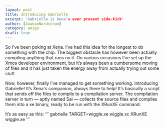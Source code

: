 ```yaml
---
layout: post
title: Introducing Gabrielle
excerpt: 'Gabrielle is Xena's ever present side-kick'
author: [JoakimNordstrom]
category: amiga
draft: true
---
```


So I’ve been poking at Xena. I’ve had this idea for the longest to do something with the chip. The biggest obstacle has however been actually compiling anything that runs on it. On various occasions I’ve set up the Xmos developer environment, but it’s always been a cumbersome moving of files and it has just taken the energy away from actually trying out some stuff.

Now, however, finally I’ve managed to get something working. Introducing Gabrielle! It’s Xena's companion, always there to help! It’s basically a script that sends off the files to compile to a compilation server. The compilation server in turn — aptly named Sai — collects the source files and compiles them into a xe binary, ready to be run with the XRunXE command.

It’s as easy as this:
‘’’
gabrielle TARGET=wiggle.xe wiggle.xc
XRunXE wiggle.xe
‘’’

